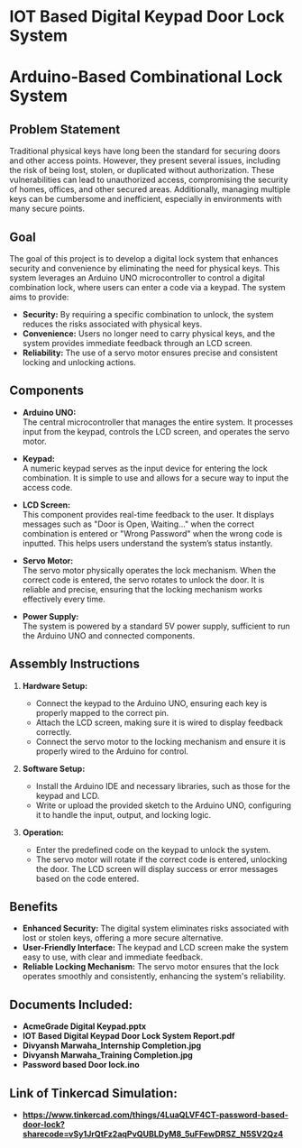 # IOT Based Digital Keypad Door Lock System

# Arduino-Based Combinational Lock System

## Problem Statement
Traditional physical keys have long been the standard for securing doors and other access points. However, they present several issues, including the risk of being lost, stolen, or duplicated without authorization. These vulnerabilities can lead to unauthorized access, compromising the security of homes, offices, and other secured areas. Additionally, managing multiple keys can be cumbersome and inefficient, especially in environments with many secure points.

## Goal
The goal of this project is to develop a digital lock system that enhances security and convenience by eliminating the need for physical keys. This system leverages an Arduino UNO microcontroller to control a digital combination lock, where users can enter a code via a keypad. The system aims to provide:

- **Security:** By requiring a specific combination to unlock, the system reduces the risks associated with physical keys.
- **Convenience:** Users no longer need to carry physical keys, and the system provides immediate feedback through an LCD screen.
- **Reliability:** The use of a servo motor ensures precise and consistent locking and unlocking actions.

## Components

- **Arduino UNO:**  
  The central microcontroller that manages the entire system. It processes input from the keypad, controls the LCD screen, and operates the servo motor.

- **Keypad:**  
  A numeric keypad serves as the input device for entering the lock combination. It is simple to use and allows for a secure way to input the access code.

- **LCD Screen:**  
  This component provides real-time feedback to the user. It displays messages such as "Door is Open, Waiting..." when the correct combination is entered or "Wrong Password" when the wrong code is inputted. This helps users understand the system’s status instantly.

- **Servo Motor:**  
  The servo motor physically operates the lock mechanism. When the correct code is entered, the servo rotates to unlock the door. It is reliable and precise, ensuring that the locking mechanism works effectively every time.

- **Power Supply:**  
  The system is powered by a standard 5V power supply, sufficient to run the Arduino UNO and connected components.

## Assembly Instructions

1. **Hardware Setup:**
   - Connect the keypad to the Arduino UNO, ensuring each key is properly mapped to the correct pin.
   - Attach the LCD screen, making sure it is wired to display feedback correctly.
   - Connect the servo motor to the locking mechanism and ensure it is properly wired to the Arduino for control.

2. **Software Setup:**
   - Install the Arduino IDE and necessary libraries, such as those for the keypad and LCD.
   - Write or upload the provided sketch to the Arduino UNO, configuring it to handle the input, output, and locking logic.

3. **Operation:**
   - Enter the predefined code on the keypad to unlock the system.
   - The servo motor will rotate if the correct code is entered, unlocking the door. The LCD screen will display success or error messages based on the code entered.

## Benefits
- **Enhanced Security:** The digital system eliminates risks associated with lost or stolen keys, offering a more secure alternative.
- **User-Friendly Interface:** The keypad and LCD screen make the system easy to use, with clear and immediate feedback.
- **Reliable Locking Mechanism:** The servo motor ensures that the lock operates smoothly and consistently, enhancing the system's reliability.

## Documents Included:
- **AcmeGrade Digital Keypad.pptx**
- **IOT Based Digital Keypad Door Lock System Report.pdf**
- **Divyansh Marwaha_Internship Completion.jpg**
- **Divyansh Marwaha_Training Completion.jpg**
- **Password based Door lock.ino**
## Link of Tinkercad Simulation:
- **https://www.tinkercad.com/things/4LuaQLVF4CT-password-based-door-lock?sharecode=vSy1JrQtFz2aqPvQUBLDyM8_5uFFewDRSZ_N5SV2Qz4**
